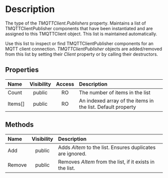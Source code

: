 # Description

The type of the _TMQTTClient.Publishers_ property. Maintains a list of TMQTTClientPublisher components that have been instantiated and are assigned to this TMQTTClient object. This list is maintained automatically. 

Use this list to inspect or find TMQTTClientPublisher components for an MQTT client connection. _TMQTTClientPublisher_ objects are added/removed from this list by setting their _Client_ property or by calling their destructors.

## Properties

Name | Visibility | Access | Description
:--- | :---: | :---: | :---
Count | public | RO | The number of items in the list
Items[] | public | RO | An indexed array of the items in the list. Default property

## Methods

Name | Visibility | Description
:--- | :---: | :---
Add | public | Adds _AItem_ to the list. Ensures duplicates are ignored.
Remove | public | Removes _AItem_ from the list, if it exists in the list.
           
